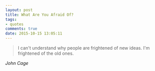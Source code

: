```yaml
---
layout: post
title: What Are You Afraid Of?
tags:
- quotes
comments: true
date: 2015-10-15 13:05:11
---
```

<blockquote class="big">I can't understand why people are frightened of new ideas. I'm frightened of the old ones.</blockquote>

<cite class="big">John Cage</cite>


